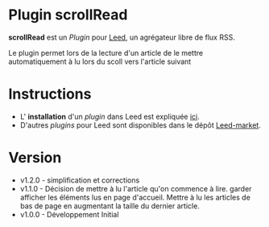 Plugin scrollRead
=============

**scrollRead** est un _Plugin_ pour [Leed](http://projet.idleman.fr/leed), un agrégateur libre de flux RSS.

Le plugin permet lors de la lecture d'un article de le mettre automatiquement à lu lors du scoll vers l'article suivant

Instructions
============

* L' **installation** d'un _plugin_ dans Leed est expliquée [ici](http://projet.idleman.fr/leed/?page=Plugins).
* D'autres _plugins_ pour Leed sont disponibles dans le dépôt [Leed-market](https://github.com/ldleman/Leed-market).

Version
=======

* v1.2.0  -  simplification et corrections
* v1.1.0  -  Décision de mettre à lu l'article qu'on commence à lire. garder afficher les éléments lus en page d'accueil. Mettre à lu les articles de bas de page en augmentant la taille du dernier article.
* v1.0.0  -  Développement Initial